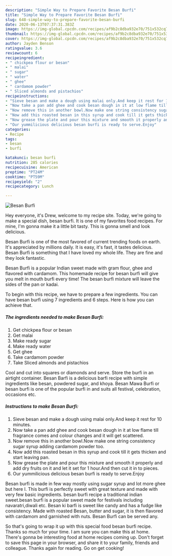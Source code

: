 ```yaml
---
description: "Simple Way to Prepare Favorite Besan Burfi"
title: "Simple Way to Prepare Favorite Besan Burfi"
slug: 648-simple-way-to-prepare-favorite-besan-burfi
date: 2020-06-13T07:37:31.383Z
image: https://img-global.cpcdn.com/recipes/af9b2c8dba932e70/751x532cq70/besan-burfi-recipe-main-photo.jpg
thumbnail: https://img-global.cpcdn.com/recipes/af9b2c8dba932e70/751x532cq70/besan-burfi-recipe-main-photo.jpg
cover: https://img-global.cpcdn.com/recipes/af9b2c8dba932e70/751x532cq70/besan-burfi-recipe-main-photo.jpg
author: Jayden Benson
ratingvalue: 3.6
reviewcount: 6
recipeingredient:
- " chickpea flour or besan"
- " malai"
- " sugar"
- " water"
- " ghee"
- " cardamom powder"
- " Sliced almonds and pistachios"
recipeinstructions:
- "Sieve besan and make a dough using malai only.And keep it rest for 10 minutes."
- "Now take a pan add ghee and cook besan dough in it at low flame till fragrance comes and colour changes and it will get scattered."
- "Now remove this in another bowl.Now make one string consistency sugar syrup adding cardamom powder too."
- "Now add this roasted besan in this syrup and cook till it gets thicken and start leaving pan."
- "Now grease the plate and pour this mixture and smooth it properly and add dry fruits on it and let it set for 1 hour.And then cut it in to pieces."
- "Our yummilicious delicious besan burfi is ready to serve.Enjoy"
categories:
- Recipe
tags:
- besan
- burfi

katakunci: besan burfi 
nutrition: 285 calories
recipecuisine: American
preptime: "PT24M"
cooktime: "PT59M"
recipeyield: "2"
recipecategory: Lunch

---
```



![Besan Burfi](https://img-global.cpcdn.com/recipes/af9b2c8dba932e70/751x532cq70/besan-burfi-recipe-main-photo.jpg)

Hey everyone, it's Drew, welcome to my recipe site. Today, we're going to make a special dish, besan burfi. It is one of my favorites food recipes. For mine, I'm gonna make it a little bit tasty. This is gonna smell and look delicious.

Besan Burfi is one of the most favored of current trending foods on earth. It's appreciated by millions daily. It is easy, it's fast, it tastes delicious. Besan Burfi is something that I have loved my whole life. They are fine and they look fantastic.

Besan Burfi is a popular Indian sweet made with gram flour, ghee and flavored with cardamom. This homemade recipe for besan burfi will give you melt in mouth burfi every time! The besan burfi mixture will leave the sides of the pan or kadai.


To begin with this recipe, we have to prepare a few ingredients. You can have besan burfi using 7 ingredients and 6 steps. Here is how you can achieve that.

<!--inarticleads1-->

##### The ingredients needed to make Besan Burfi:

1. Get  chickpea flour or besan
1. Get  malai
1. Make ready  sugar
1. Make ready  water
1. Get  ghee
1. Take  cardamom powder
1. Take  Sliced almonds and pistachios


Cool and cut into squares or diamonds and serve. Store the burfi in an airtight container. Besan Barfi is a delicious barfi recipe with simple ingredients like besan, powdered sugar, and khoya. Besan Mawa Burfi or besan burfi is one of the popular burfi in and suits all festival, celebration, occasions etc. 

<!--inarticleads2-->

##### Instructions to make Besan Burfi:

1. Sieve besan and make a dough using malai only.And keep it rest for 10 minutes.
1. Now take a pan add ghee and cook besan dough in it at low flame till fragrance comes and colour changes and it will get scattered.
1. Now remove this in another bowl.Now make one string consistency sugar syrup adding cardamom powder too.
1. Now add this roasted besan in this syrup and cook till it gets thicken and start leaving pan.
1. Now grease the plate and pour this mixture and smooth it properly and add dry fruits on it and let it set for 1 hour.And then cut it in to pieces.
1. Our yummilicious delicious besan burfi is ready to serve.Enjoy


Besan burfi is made in few way mostly using sugar syrup and lot more ghee but here I. This burfi is perfectly sweet with great texture and made with very few basic ingredients. besan burfi recipe a traditional indian sweet.besan burfi is a popular sweet made for festivals including navaratri,diwali etc. Besan ki barfi is sweet like candy and has a fudge like consistency. Made with roasted Besan, butter and sugar, it is then flavored with cardamom and garnished with nuts. Besan Burfi can be served any. 

So that's going to wrap it up with this special food besan burfi recipe. Thanks so much for your time. I am sure you can make this at home. There's gonna be interesting food at home recipes coming up. Don't forget to save this page in your browser, and share it to your family, friends and colleague. Thanks again for reading. Go on get cooking!
